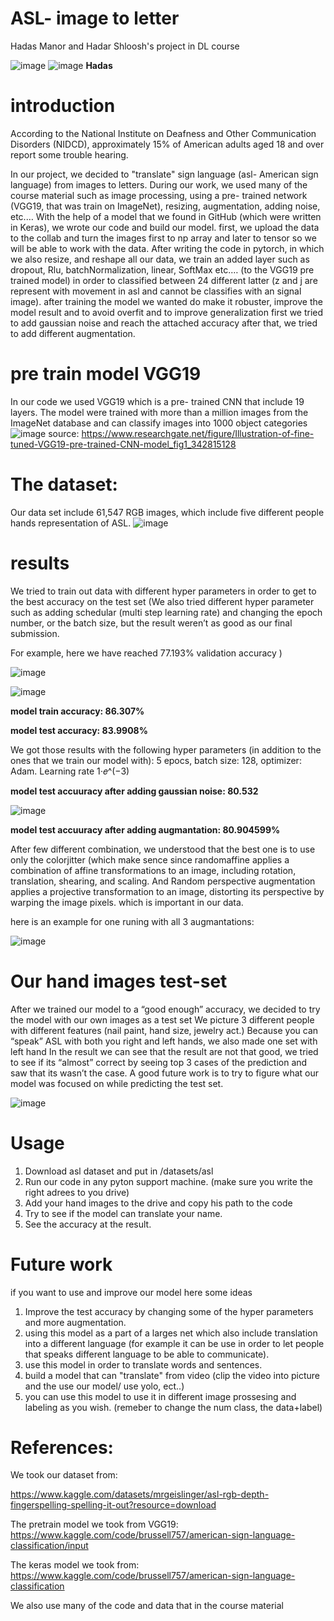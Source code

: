 # ASL- image to letter
Hadas Manor and Hadar Shloosh's project in DL course

![image](https://github.com/hadarshloosh/DL-project/assets/129359070/2e1143c7-155d-48c5-a128-043f96c00641) ![image](https://github.com/hadarshloosh/DL-project/assets/129359070/18798ee0-b5a5-455c-a1d9-358defed4d01) **Hadas**
  
# introduction

According to the National Institute on Deafness and Other Communication Disorders (NIDCD), approximately 15% of American adults aged 18 and over report some trouble hearing.

In our project, we decided to "translate" sign language (asl- American sign language) from images to letters.
During our work, we used many of the course material such as image processing, using a pre- trained network (VGG19, that was train on ImageNet), resizing, augmentation, adding noise, etc.…
With the help of a model that we found in GitHub (which were written in Keras), we wrote our code and build our model.
first, we upload the data to the collab and turn the images first to np array and later to tensor so we will be able to work with the data.
After writing the code in pytorch, in which we also resize, and reshape all our data, we train an added layer such as dropout, Rlu, batchNormalization, linear, SoftMax etc.… (to the VGG19 pre trained model) in order to classified between 24 different latter (z and j are represent with movement in asl and cannot be classifies with an signal image).
after training the model we wanted do make it robuster, improve the model result and to avoid overfit and to improve generalization
first we tried to add gaussian noise and reach the attached accuracy 
after that, we tried to add different augmentation.

# pre train model VGG19

In our code we used VGG19 which is a pre- trained CNN that include 19 layers. The model were trained with more than a million images from the ImageNet database and can classify images into 1000 object categories
![image](https://github.com/hadarshloosh/DL-project/assets/129359070/bbb9dc64-8e9f-43cd-9439-5cbf737ff61c)
source: https://www.researchgate.net/figure/Illustration-of-fine-tuned-VGG19-pre-trained-CNN-model_fig1_342815128

# The dataset:
Our data set include 61,547 RGB images, which include five different people hands representation of ASL.
![image](https://github.com/hadarshloosh/DL-project/assets/129359070/7855e318-58b9-4fcb-8fee-29e8add0c723)


# results

We tried to train out data with different hyper parameters in order to get to the best accuracy on the test set
(We also tried different hyper parameter such as adding schedular (multi step learning rate) and changing the epoch number, or the batch size, but the result weren’t as good as our final submission.

For example, here we have reached 77.193% validation accuracy )


![image](https://github.com/hadarshloosh/DL-project/assets/129359070/aad74286-740a-4d6e-98ef-fa4457833c01)

![image](https://github.com/hadarshloosh/DL-project/assets/129359070/9e6f650a-30d8-4253-b9e1-074b8beec268)

**model train accuracy: 86.307%**

**model test accuracy: 83.9908%**

We got those results with the following hyper parameters (in addition to the ones that we train our model with):
5 epocs, batch size: 128, optimizer: Adam. Learning rate 1⋅𝑒^(−3)

**model test accuuracy after adding **gaussian noise**: 80.532**

![image](https://github.com/hadarshloosh/DL-project/assets/129359070/f4583817-f1af-44ae-9db0-f4a21fd5ab7f)

**model test accuuracy after adding **augmantation**: 80.904599%**

After few different combination, we understood that the best one is to use only the colorjitter (which make sence since randomaffine applies a combination of affine transformations to an image, including rotation, translation, shearing, and scaling. And Random perspective augmentation applies a projective transformation to an image, distorting its perspective by warping the image pixels. which is important in our data.

here is an example for one runing with all 3 augmantations:

![image](https://github.com/hadarshloosh/DL-project/assets/129359070/6545abb4-e3d2-4dfa-b974-a9b536b5980e)

# Our hand images test-set
After we trained our model to a “good enough” accuracy, we decided to try the model with our own images as a test set
We picture 3 different people with different features (nail paint, hand size, jewelry act.)
Because you can “speak” ASL with both you right and left hands, we also made one set with left hand
In the result we can see that the result are not that good, we tried to see if its “almost” correct by seeing top 3 cases of the prediction and saw that its wasn’t the case.
A good future work is to try to figure what our model was focused on while predicting the test set.

![image](https://github.com/hadarshloosh/DL-project/assets/129359070/2c2e8a6a-96a6-41c7-bce4-68fbae6dfdf9)



# Usage
1.	Download asl dataset and put in /datasets/asl
2.	Run our code in any pyton support machine. (make sure you write the right adrees to you drive)
3.	Add your hand images to the drive and copy his path to the code
4.	Try to see if the model can translate your name.
5.	See the accuracy at the result.

# Future work

if you want to use and improve our model here some ideas

1. Improve the test accuracy by changing some of the hyper parameters and more augmentation.
2. using this model as a part of a larges net which also include translation into a different language (for example it can be use in order to let people that speaks different language to be able to communicate).
3. use this model in order to translate words and sentences.
4. build a model that can "translate" from video (clip the video into picture and the use our model/ use yolo, ect..)
5. you can use this model to use it in different image prossesing and labeling as you wish. (remeber to change the num class, the data+label) 

# References:

We took our dataset from:

https://www.kaggle.com/datasets/mrgeislinger/asl-rgb-depth-fingerspelling-spelling-it-out?resource=download

The pretrain model we took from VGG19: https://www.kaggle.com/code/brussell757/american-sign-language-classification/input

The keras model we took from:
https://www.kaggle.com/code/brussell757/american-sign-language-classification

We also use many of the code and data that in the course material 


